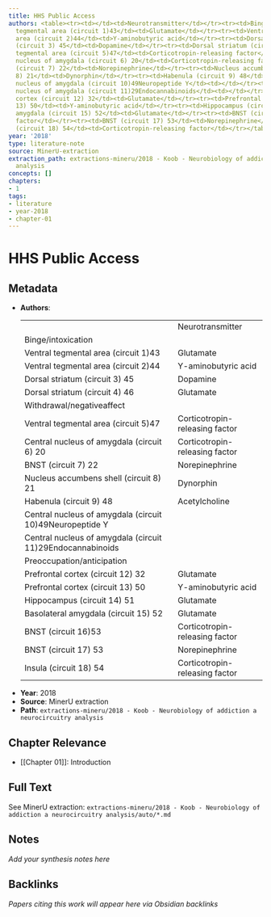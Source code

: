 ```yaml
---
title: HHS Public Access
authors: <table><tr><td></td><td>Neurotransmitter</td></tr><tr><td>Binge/intoxication</td><td></td></tr><tr><td>Ventral
  tegmental area (circuit 1)43</td><td>Glutamate</td></tr><tr><td>Ventral tegmental
  area (circuit 2)44</td><td>Y-aminobutyric acid</td></tr><tr><td>Dorsal striatum
  (circuit 3) 45</td><td>Dopamine</td></tr><tr><td>Dorsal striatum (circuit 4) 46</td><td>Glutamate</td></tr><tr><td>Withdrawal/negativeaffect</td><td></td></tr><tr><td>Ventral
  tegmental area (circuit 5)47</td><td>Corticotropin-releasing factor</td></tr><tr><td>Central
  nucleus of amygdala (circuit 6) 20</td><td>Corticotropin-releasing factor</td></tr><tr><td>BNST
  (circuit 7) 22</td><td>Norepinephrine</td></tr><tr><td>Nucleus accumbens shell (circuit
  8) 21</td><td>Dynorphin</td></tr><tr><td>Habenula (circuit 9) 48</td><td>Acetylcholine</td></tr><tr><td>Central
  nucleus of amygdala (circuit 10)49Neuropeptide Y</td><td></td></tr><tr><td>Central
  nucleus of amygdala (circuit 11)29Endocannabinoids</td><td></td></tr><tr><td>Preoccupation/anticipation</td><td></td></tr><tr><td>Prefrontal
  cortex (circuit 12) 32</td><td>Glutamate</td></tr><tr><td>Prefrontal cortex (circuit
  13) 50</td><td>Y-aminobutyric acid</td></tr><tr><td>Hippocampus (circuit 14) 51</td><td>Glutamate</td></tr><tr><td>Basolateral
  amygdala (circuit 15) 52</td><td>Glutamate</td></tr><tr><td>BNST (circuit 16)53</td><td>Corticotropin-releasing
  factor</td></tr><tr><td>BNST (circuit 17) 53</td><td>Norepinephrine</td></tr><tr><td>Insula
  (circuit 18) 54</td><td>Corticotropin-releasing factor</td></tr></table>
year: '2018'
type: literature-note
source: MinerU-extraction
extraction_path: extractions-mineru/2018 - Koob - Neurobiology of addiction a neurocircuitry
  analysis
concepts: []
chapters:
- 1
tags:
- literature
- year-2018
- chapter-01
---
```


# HHS Public Access

## Metadata

- **Authors**: <table><tr><td></td><td>Neurotransmitter</td></tr><tr><td>Binge/intoxication</td><td></td></tr><tr><td>Ventral tegmental area (circuit 1)43</td><td>Glutamate</td></tr><tr><td>Ventral tegmental area (circuit 2)44</td><td>Y-aminobutyric acid</td></tr><tr><td>Dorsal striatum (circuit 3) 45</td><td>Dopamine</td></tr><tr><td>Dorsal striatum (circuit 4) 46</td><td>Glutamate</td></tr><tr><td>Withdrawal/negativeaffect</td><td></td></tr><tr><td>Ventral tegmental area (circuit 5)47</td><td>Corticotropin-releasing factor</td></tr><tr><td>Central nucleus of amygdala (circuit 6) 20</td><td>Corticotropin-releasing factor</td></tr><tr><td>BNST (circuit 7) 22</td><td>Norepinephrine</td></tr><tr><td>Nucleus accumbens shell (circuit 8) 21</td><td>Dynorphin</td></tr><tr><td>Habenula (circuit 9) 48</td><td>Acetylcholine</td></tr><tr><td>Central nucleus of amygdala (circuit 10)49Neuropeptide Y</td><td></td></tr><tr><td>Central nucleus of amygdala (circuit 11)29Endocannabinoids</td><td></td></tr><tr><td>Preoccupation/anticipation</td><td></td></tr><tr><td>Prefrontal cortex (circuit 12) 32</td><td>Glutamate</td></tr><tr><td>Prefrontal cortex (circuit 13) 50</td><td>Y-aminobutyric acid</td></tr><tr><td>Hippocampus (circuit 14) 51</td><td>Glutamate</td></tr><tr><td>Basolateral amygdala (circuit 15) 52</td><td>Glutamate</td></tr><tr><td>BNST (circuit 16)53</td><td>Corticotropin-releasing factor</td></tr><tr><td>BNST (circuit 17) 53</td><td>Norepinephrine</td></tr><tr><td>Insula (circuit 18) 54</td><td>Corticotropin-releasing factor</td></tr></table>
- **Year**: 2018
- **Source**: MinerU extraction
- **Path**: `extractions-mineru/2018 - Koob - Neurobiology of addiction a neurocircuitry analysis`

## Chapter Relevance

- [[Chapter 01]]: Introduction

## Full Text

See MinerU extraction: `extractions-mineru/2018 - Koob - Neurobiology of addiction a neurocircuitry analysis/auto/*.md`

## Notes

*Add your synthesis notes here*

## Backlinks

*Papers citing this work will appear here via Obsidian backlinks*
